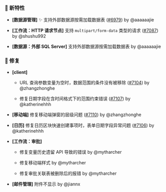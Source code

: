 ### 🎉 新特性

- **[数据源管理]** ✨ 支持外部数据源按需加载数据表 ([#6979](https://github.com/nocobase/nocobase/pull/6979)) by @aaaaaajie

- **[工作流：HTTP 请求节点]** 支持 `multipart/form-data` 类型的请求 ([#7087](https://github.com/nocobase/nocobase/pull/7087)) by @shushu992

- **[数据源：外部 SQL Server]** 支持外部数据源按需加载数据表 by @aaaaaajie

### 🐛 修复

- **[client]**
  - URL 查询参数变量为空时，数据范围的条件没有被移除 ([#7104](https://github.com/nocobase/nocobase/pull/7104)) by @zhangzhonghe

  - 修复日期字段在含时间格式下的范围约束错误 ([#7107](https://github.com/nocobase/nocobase/pull/7107)) by @katherinehhh

- **[移动端]** 修复移动端弹窗的层级问题 ([#7110](https://github.com/nocobase/nocobase/pull/7110)) by @zhangzhonghe

- **[日历]** 修复日历区块快速创建事项时，表单日期字段异常问题 ([#7106](https://github.com/nocobase/nocobase/pull/7106)) by @katherinehhh

- **[工作流：审批]**
  - 修复变量历史遗留 API 导致的错误 by @mytharcher

  - 修复移动端样式 by @mytharcher

  - 修复审批关联表被删除后的报错 by @mytharcher

- **[邮件管理]** 附件不显示 by @jiannx

